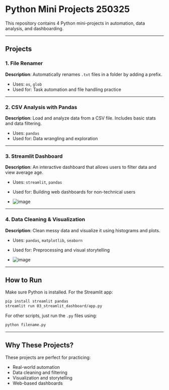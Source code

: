 
# Python Mini Projects 250325

This repository contains 4 Python mini-projects in automation, data analysis, and dashboarding.

---

## Projects

### 1. File Renamer
**Description**: Automatically renames `.txt` files in a folder by adding a prefix.

- Uses: `os`, `glob`
- Used for: Task automation and file handling practice

---

### 2. CSV Analysis with Pandas
**Description**: Load and analyze data from a CSV file. Includes basic stats and data filtering.

- Uses: `pandas`
- Used for: Data wrangling and exploration

---

### 3. Streamlit Dashboard
**Description**: An interactive dashboard that allows users to filter data and view average age.

- Uses: `streamlit`, `pandas`
- Used for: Building web dashboards for non-technical users

- ![image](https://github.com/user-attachments/assets/6d21a8f4-676d-4f79-bcc6-e06b1846f2b4)

---

### 4. Data Cleaning & Visualization
**Description**: Clean messy data and visualize it using histograms and plots.

- Uses: `pandas`, `matplotlib`, `seaborn`
- Used for: Preprocessing and visual storytelling

- ![image](https://github.com/user-attachments/assets/999be898-96c0-4883-be02-8009cd1d26d5)
---

## How to Run

Make sure Python is installed. For the Streamlit app:

```bash
pip install streamlit pandas
streamlit run 03_streamlit_dashboard/app.py
```

For other scripts, just run the `.py` files using:

```bash
python filename.py
```

---

## Why These Projects?

These projects are perfect for practicing:
- Real-world automation
- Data cleaning and filtering
- Visualization and storytelling
- Web-based dashboards
